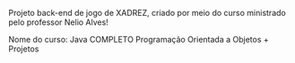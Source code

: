 Projeto back-end de jogo de XADREZ, criado por meio do curso ministrado pelo professor Nelio Alves!

Nome do curso: Java COMPLETO Programação Orientada a Objetos + Projetos
